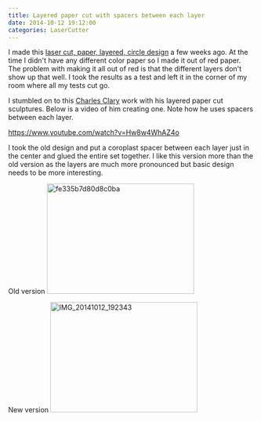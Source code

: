 ```yaml
---
title: Layered paper cut with spacers between each layer
date: 2014-10-12 19:12:00
categories: LaserCutter
---
```

I made this <a href="/laser-cut-layered-circles/">laser cut, paper, layered, circle design</a> a few weeks ago. At the time I didn't have any different color paper so I made it out of red paper. The problem with making it all out of red is that the different layers don't show up that well. I took the results as a test and left it in the corner of my room where all my tests cut go.

I stumbled on to this <a href="http://charlesclary.wordpress.com/">Charles Clary</a> work with his layered paper cut sculptures. Below is a video of him creating one. Note how he uses spacers between each layer.

https://www.youtube.com/watch?v=Hw8w4WhAZ4o

I took the old design and put a coroplast spacer between each layer just in the center and glued the entire set together. I like this version more than the old version as the layers are much more pronounced but basic design needs to be more interesting.

Old version
<img class="alignnone size-medium wp-image-4031" src="/public/uploads/2014/10/fe335b7d80d8c0ba-300x225.jpg" alt="fe335b7d80d8c0ba" width="300" height="225" />

New version
<a href="/public/uploads/2014/10/IMG_20141012_192343.jpg"><img class="alignnone size-medium wp-image-4042" src="/public/uploads/2014/10/IMG_20141012_192343-300x225.jpg" alt="IMG_20141012_192343" width="300" height="225" /></a>

